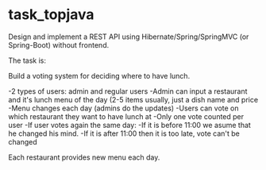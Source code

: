 # task_topjava
Design and implement a REST API using Hibernate/Spring/SpringMVC (or Spring-Boot) without frontend.

The task is:

Build a voting system for deciding where to have lunch.

-2 types of users: admin and regular users
-Admin can input a restaurant and it's lunch menu of the day (2-5 items usually, just a dish name and price
-Menu changes each day (admins do the updates)
-Users can vote on which restaurant they want to have lunch at
-Only one vote counted per user
-If user votes again the same day:
-If it is before 11:00 we asume that he changed his mind.
-If it is after 11:00 then it is too late, vote can't be changed

Each restaurant provides new menu each day.
